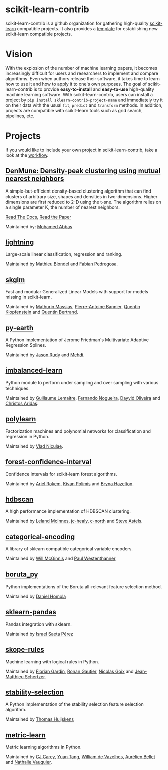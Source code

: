 # scikit-learn-contrib

scikit-learn-contrib is a github organization for gathering high-quality [scikit-learn](http://scikit-learn.org) compatible projects.  It also provides a [template](https://github.com/scikit-learn-contrib/project-template) for establishing new scikit-learn compatible projects.

# Vision

With the explosion of the number of machine learning papers, it becomes increasingly difficult for users and researchers to implement and compare algorithms. Even when authors release their software, it takes time to learn how to use it and how to apply it to one's own purposes. The goal of scikit-learn-contrib is to provide **easy-to-install** and **easy-to-use** high-quality machine learning software. With scikit-learn-contrib, users can install a project by ``pip install sklearn-contrib-project-name`` and immediately try it on their data with the usual ``fit``, ``predict`` and ``transform`` methods. In addition, projects are compatible with scikit-learn tools such as grid search, pipelines, etc.

# Projects

If you would like to include your own project in scikit-learn-contrib,
take a look at the [workflow](https://github.com/scikit-learn-contrib/scikit-learn-contrib/blob/master/workflow.md).

## [DenMune: Density-peak clustering using mutual nearest neighbors](https://github.com/scikit-learn-contrib/denmune-clustering-algorithm)

A simple-but-efficient density-based clustering algorithm that can find clusters of arbitrary size, shapes and densities in two-dimensions. Higher dimensions are first reduced to 2-D using the t-sne. The algorithm relies on a single parameter K, the number of nearest neighbors.

[Read The Docs](https://denmune.readthedocs.io/en/latest/), [Read the Paper](https://doi.org/10.1016/j.patcog.2020.107589)

Maintained by: [Mohamed Abbas](https://github.com/egy1st)


## [lightning](http://contrib.scikit-learn.org/lightning/)

Large-scale linear classification, regression and ranking.

Maintained by [Mathieu Blondel](https://github.com/mblondel) and [Fabian Pedregosa](https://github.com/fabianp).

## [skglm](https://contrib.scikit-learn.org/skglm)

Fast and modular Generalized Linear Models with support for models missing in scikit-learn.

Maintained by [Mathurin Massias](https://github.com/mathurinm), [Pierre-Antoine Bannier](https://github.com/PABannier), [Quentin Klopfenstein](https://github.com/Klopfe) and [Quentin Bertrand](https://github.com/QB3).

## [py-earth](https://github.com/scikit-learn-contrib/py-earth)

A Python implementation of Jerome Friedman's Multivariate Adaptive Regression Splines.

Maintained by [Jason Rudy](https://github.com/jcrudy) and [Mehdi](https://github.com/mehdidc).

## [imbalanced-learn](https://github.com/scikit-learn-contrib/imbalanced-learn)

Python module to perform under sampling and over sampling with various techniques.

Maintained by [Guillaume Lemaitre](https://github.com/glemaitre), [Fernando Nogueira](https://github.com/fmfn), [Dayvid Oliveira](https://github.com/dvro) and [Christos Aridas](https://github.com/chkoar).

## [polylearn](https://github.com/scikit-learn-contrib/polylearn)

Factorization machines and polynomial networks for classification and regression in Python.

Maintained by [Vlad Niculae](https://github.com/vene).

## [forest-confidence-interval](https://github.com/scikit-learn-contrib/forest-confidence-interval)

Confidence intervals for scikit-learn forest algorithms.

Maintained by [Ariel Rokem](https://github.com/arokem), [Kivan Polimis](https://github.com/kpolimis) and [Bryna Hazelton](https://github.com/bhazelton).

## [hdbscan](http://hdbscan.readthedocs.io/en/latest/)

A high performance implementation of HDBSCAN clustering.

Maintained by [Leland McInnes](https://github.com/lmcinnes), [jc-healy](https://github.com/jc-healy), [c-north](https://github.com/c-north) and [Steve Astels](https://github.com/sastels).

## [categorical-encoding](http://github.com/scikit-learn-contrib/categorical-encoding)

A library of sklearn compatible categorical variable encoders.

Maintained by [Will McGinnis](https://github.com/wdm0006) and [Paul Westenthanner](https://github.com/PaulWestenthanner)

## [boruta_py](https://github.com/scikit-learn-contrib/boruta_py)

Python implementations of the Boruta all-relevant feature selection method.

Maintained by [Daniel Homola](https://github.com/danielhomola)


## [sklearn-pandas](https://github.com/scikit-learn-contrib/sklearn-pandas)

Pandas integration with sklearn.

Maintained by [Israel Saeta Pérez](https://github.com/dukebody)


## [skope-rules](https://github.com/scikit-learn-contrib/skope-rules)

Machine learning with logical rules in Python.

Maintained by [Florian Gardin](https://github.com/floriangardin), [Ronan Gautier](https://github.com/RonanGautier), [Nicolas Goix](https://github.com/ngoix) and [Jean-Matthieu Schertzer](https://github.com/datajms).

## [stability-selection](https://github.com/scikit-learn-contrib/stability-selection)

A Python implementation of the stability selection feature selection algorithm.

Maintained by [Thomas Huijskens](https://github.com/thuijskens)

## [metric-learn](https://github.com/scikit-learn-contrib/metric-learn)

Metric learning algorithms in Python.

Maintained by [CJ Carey](https://github.com/perimosocordiae), [Yuan Tang](https://github.com/terrytangyuan), [William de Vazelhes](https://github.com/wdevazelhes), [Aurélien Bellet](https://github.com/bellet) and [Nathalie Vauquier](https://github.com/nvauquie).
